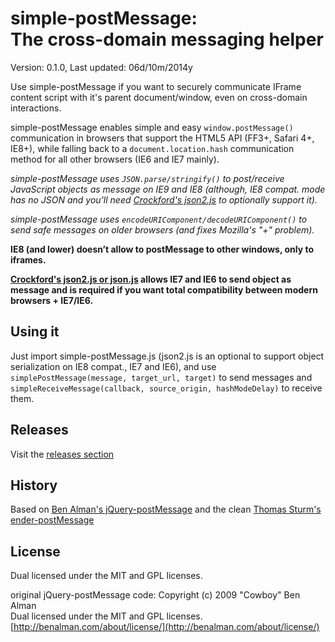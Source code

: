 # simple-postMessage: <br>The cross-domain messaging helper #

Version: 0.1.0, Last updated: 06d/10m/2014y

Use simple-postMessage if you want to securely communicate IFrame content script with it's parent document/window, even on cross-domain interactions.

simple-postMessage enables simple and easy `window.postMessage()` communication in browsers that support the HTML5 API
(FF3+, Safari 4+, IE8+), while falling back to a `document.location.hash` communication method for all other browsers (IE6 and IE7 mainly).

*simple-postMessage uses `JSON.parse/stringify()` to post/receive JavaScript objects as message on IE9 and IE8 (although, IE8 compat. mode has no JSON and you'll need [Crockford's json2.js](https://github.com/douglascrockford/JSON-js) to optionally support it).*

*simple-postMessage uses `encodeURIComponent/decodeURIComponent()` to send safe messages on older browsers (and fixes Mozilla's "+" problem).*

**IE8 (and lower) doesn’t allow to postMessage to other windows, only to iframes.**

**[Crockford's json2.js or json.js](https://github.com/douglascrockford/JSON-js) allows IE7 and IE6 to send object as message and is required if you want total compatibility between modern browsers + IE7/IE6.**

## Using it ##

Just import simple-postMessage.js (json2.js is an optional to support object serialization on IE8 compat., IE7 and IE6),
and use `simplePostMessage(message, target_url, target)` to send messages and `simpleReceiveMessage(callback, source_origin, hashModeDelay)` to receive them.


## Releases ##

Visit the [releases section](https://github.com/LeoDutra/simple-postmessage/releases)


## History ##

Based on [Ben Alman's jQuery-postMessage](http://benalman.com/projects/jquery-postmessage-plugin/)
and the clean [Thomas Sturm's ender-postMessage](https://github.com/thomassturm/ender-postmessage)

## License ##

Dual licensed under the MIT and GPL licenses.  

original jQuery-postMessage code:
Copyright (c) 2009 "Cowboy" Ben Alman  
Dual licensed under the MIT and GPL licenses.  
[http://benalman.com/about/license/](http://benalman.com/about/license/)
